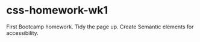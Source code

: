 # css-homework-wk1
First Bootcamp homework. Tidy the page up. Create Semantic elements for accessibility.
